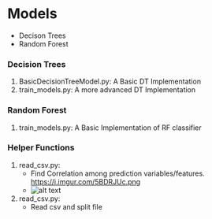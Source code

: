 # Models
* Decison Trees
* Random Forest

### Decision Trees
1. BasicDecisionTreeModel.py: A Basic DT Implementation
2. train_models.py: A more advanced DT Implementation

### Random Forest
1. train_models.py: A Basic Implementation of RF classifier

### Helper Functions
1. read_csv.py:
    * Find Correlation among prediction variables/features. <https://i.imgur.com/5BDRJUc.png>
    * ![alt text](https://i.imgur.com/5BDRJUc.png) 
2. read_csv.py:
    * Read csv and split file    
   
